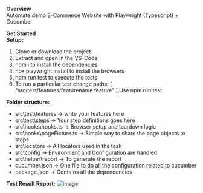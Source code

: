 **Overview**<br/>
Automate demo E-Commerce Website with Playwright (Typescript) + Cucumber 

**Get Started**<br/>
**Setup:** <br/>
1. Clone or download the project
2. Extract and open in the VS-Code
3. npm i to install the dependencies
4. npx playwright install to install the browsers
5. npm run test to execute the tests
6. To run a particular test change
  paths: [
            "src/test/features/featurename.feature"
         ] 
Use npm run test 

**Folder structure:**<br/>


- src\test\features -> write your features here<br/>
- src\test\steps -> Your step definitions goes here<br/>
- src\hooks\hooks.ts -> Browser setup and teardown logic<br/>
- src\hooks\pageFixture.ts -> Simple way to share the page objects to steps<br/>
- src\locators -> All locators used in the task<br/>
- src\config -> Environment and Configuration are handled<br/>
- src\helper\report -> To generate the report<br/>
- cucumber.json -> One file to do all the configuration related to cucumber<br/>
- package.json -> Contains all the dependencies<br/>      

**Test Result Report:**
![image](https://github.com/user-attachments/assets/a06def0c-e6b1-4c25-a6ae-3765a999de25)
